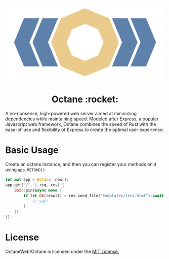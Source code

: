 <p align="center">
    <img src="https://github.com/OctaneWeb/OctaneSite/raw/master/assets/logo.png" width="500">
</p>
<h1 align="center">Octane :rocket:</h1>

A no-nonsense, high-powered web server aimed at minimizing dependencies while maintaining speed. Modeled after Express, a popular Javascript web framework, Octane combines the speed of Rust with the ease-of-use and flexibility of Express to create the optimal user experience.

#  Basic Usage 

Create an octane instance, and then you can register your methods on it using `app.METOHD()`

```rust
let mut app = Octane::new();
app.get("/", |_req, res| {
    Box::pin(async move {
        if let Ok(result) = res.send_file("templates/test.html").await {
            // yay!
        }
    })
});
```

# License

OctaneWeb/Octane is licensed under the
[MIT License.](https://github.com/OctaneWeb/Octane/blob/master/LICENSE) 
